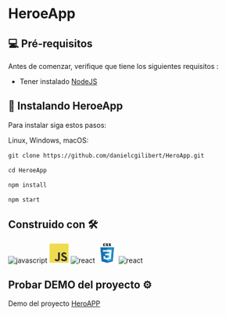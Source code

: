 # HeroeApp

## 💻 Pré-requisitos
Antes de comenzar, verifique que tiene los siguientes requisitos :
* Tener instalado [NodeJS](https://nodejs.org/es/)


## 🚀 Instalando HeroeApp

Para instalar  siga estos pasos:


Linux, Windows, macOS:
```
git clone https://github.com/danielcgilibert/HeroApp.git
```

```
cd HeroeApp
```

```
npm install
```

```
npm start
```

## Construido con 🛠️

<p align="left"> 
  
 <img src="https://icons-for-free.com/iconfiles/png/512/icon++html+icon-1320194800994962643.png" alt="javascript" width="40" height="40"/>
  
 <img src="https://raw.githubusercontent.com/devicons/devicon/master/icons/javascript/javascript-original.svg" alt="javascript" width="40" height="40"/> 
  
<img src="https://cdn.worldvectorlogo.com/logos/react-1.svg" alt="react" width="40" height="40"/>
  
<img src="https://raw.githubusercontent.com/github/explore/6c6508f34230f0ac0d49e847a326429eefbfc030/topics/css/css.png" alt="react" width="40" height="40"/> 

  <img src="https://pbs.twimg.com/profile_images/1273081551354396672/-Tzadxix.jpg" alt="react" width="40" height="40"/>

</p>


## Probar DEMO del proyecto ⚙️
Demo del proyecto [HeroAPP](https://danielcgilibert.github.io/HeroeApp/)
